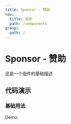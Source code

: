 ```yaml
---
title: Sponsor - 赞助
nav:
  title: 组件
  path: /components
group:
  path: /
---
```


# Sponsor - 赞助

这是一个组件的基础描述

## 代码演示

### 基础用法

Demo:

<code src="./demos/sponsor.tsx"  background="#f0f2f5" />
